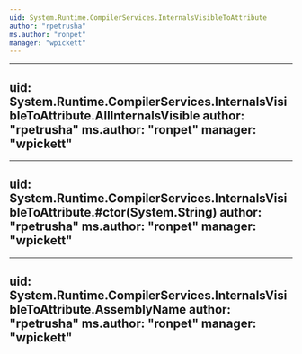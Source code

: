 ```yaml
---
uid: System.Runtime.CompilerServices.InternalsVisibleToAttribute
author: "rpetrusha"
ms.author: "ronpet"
manager: "wpickett"
---
```


---
uid: System.Runtime.CompilerServices.InternalsVisibleToAttribute.AllInternalsVisible
author: "rpetrusha"
ms.author: "ronpet"
manager: "wpickett"
---

---
uid: System.Runtime.CompilerServices.InternalsVisibleToAttribute.#ctor(System.String)
author: "rpetrusha"
ms.author: "ronpet"
manager: "wpickett"
---

---
uid: System.Runtime.CompilerServices.InternalsVisibleToAttribute.AssemblyName
author: "rpetrusha"
ms.author: "ronpet"
manager: "wpickett"
---
